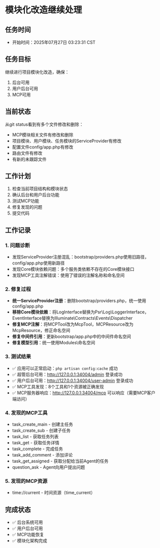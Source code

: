 # 模块化改造继续处理

## 任务时间
- 开始时间：2025年07月27日 03:23:31 CST

## 任务目标
继续进行项目模块化改造，确保：
1. 后台可用
2. 用户后台可用  
3. MCP可用

## 当前状态
从git status看到有多个文件修改和删除：
- MCP模块相关文件有修改和删除
- 项目模块、用户模块、任务模块的ServiceProvider有修改
- 配置文件config/app.php有修改
- 路由文件有修改
- 有新的未跟踪文件

## 工作计划
1. 检查当前项目结构和模块状态
2. 确认后台和用户后台功能
3. 测试MCP功能
4. 修复发现的问题
5. 提交代码

## 工作记录

### 1. 问题诊断
- 发现ServiceProvider注册混乱：bootstrap/providers.php使用旧路径，config/app.php使用新路径
- 发现Core模块依赖问题：多个服务类依赖不存在的Core模块接口
- 发现MCP工具注解错误：使用了错误的注解名称和命名空间

### 2. 修复过程
- **统一ServiceProvider注册**：删除bootstrap/providers.php，统一使用config/app.php
- **移除Core模块依赖**：将LogInterface替换为Psr\Log\LoggerInterface，EventInterface替换为Illuminate\Contracts\Events\Dispatcher
- **修复MCP注解**：将MCPTool改为McpTool，MCPResource改为McpResource，修正命名空间
- **修复中间件引用**：更新bootstrap/app.php中的中间件命名空间
- **修复模型引用**：统一使用Modules\命名空间

### 3. 测试结果
- ✅ 应用可以正常启动：`php artisan config:cache` 成功
- ✅ 超管后台可用：http://127.0.0.1:34004/admin 登录成功
- ✅ 用户后台可用：http://127.0.0.1:34004/user-admin 登录成功
- ✅ MCP工具发现：8个工具和1个资源被正确发现
- ✅ MCP服务器响应：http://127.0.0.1:34004/mcp 可以响应（需要MCP客户端访问）

### 4. 发现的MCP工具
- task_create_main - 创建主任务
- task_create_sub - 创建子任务
- task_list - 获取任务列表
- task_get - 获取任务详情
- task_complete - 完成任务
- task_add_comment - 添加评论
- task_get_assigned - 获取分配给当前Agent的任务
- question_ask - Agent向用户提出问题

### 5. 发现的MCP资源
- time://current - 时间资源（time_current）

## 完成状态
- ✅ 后台系统可用
- ✅ 用户后台可用
- ✅ MCP功能恢复
- ✅ 模块化架构完成
